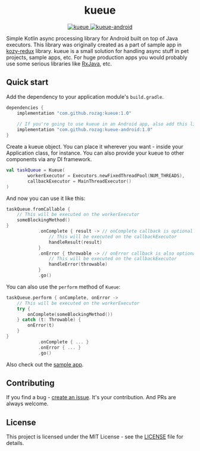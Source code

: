 <h1 align="center">kueue</h1>

<p align="center">
  <a href="https://bintray.com/rozag/maven/kueue/_latestVersion">
        <img 
             src="https://img.shields.io/badge/kueue-1.0-brightgreen.svg" 
             alt="kueue">
  </a>
  <a href="https://bintray.com/rozag/maven/kueue-android/_latestVersion">
        <img 
             src="https://img.shields.io/badge/kueue--android-1.0-brightgreen.svg" 
             alt="kueue-android">
  </a>
</p>

Simple Kotlin async processing library for Android built on top of Java executors. This library was originally created as a part of sample app in [kozy-redux](https://github.com/rozag/kozy-redux) library. kueue is a small solution for handling async stuff in pet projects, sample apps, etc. For huge production apps you would probably use some serious libraries like [RxJava](https://github.com/ReactiveX/RxJava), etc.


## Quick start

Add the dependency to your application module's `build.gradle`.
```groovy
dependencies {
    implementation "com.github.rozag:kueue:1.0"
    
    // If you're going to use kueue in an Android app, also add this line
    implementation "com.github.rozag:kueue-android:1.0"
}
```

Create a kueue object. You can place it wherever you want - inside your Application class, for instance. You can also provide your kueue to other components via any DI framework.
```kotlin
val taskQueue = Kueue(
        workerExecutor = Executors.newFixedThreadPool(NUM_THREADS),
        callbackExecutor = MainThreadExecutor()
)
```

And now you can use it like this:
```kotlin
taskQueue.fromCallable { 
    // This will be executed on the workerExecutor
    someBlockingMethod() 
}
            .onComplete { result -> // onComplete callback is optional
                // This will be executed on the callbackExecutor
                handleResult(result) 
            }
            .onError { throwable -> // onError callback is also optional
                // This will be executed on the callbackExecutor
                handleError(throwable) 
            }
            .go()
```

You can also use the `perform` method of `Kueue`:
```kotlin
taskQueue.perform { onComplete, onError ->
    // This will be executed on the workerExecutor
    try {
        onComplete(someBlockingMethod())
    } catch (t: Throwable) {
        onError(t)
    }
}
            .onComplete { ... }
            .onError { ... }
            .go()
```

Also check out the [sample app](https://github.com/rozag/kueue/tree/master/sample/src/main/kotlin/com/github/rozag/kueue/android/sample).


## Contributing

If you find a bug - [create an issue](https://github.com/rozag/kueue/issues/new). It's your contribution. And PRs are always welcome.


## License

This project is licensed under the MIT License - see the [LICENSE](LICENSE) file for details.
